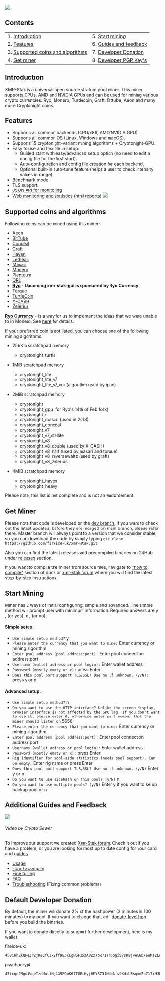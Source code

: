 [<img src="doc/_img/main-banner.png">](https://github.com/fireice-uk/xmr-stak/releases/latest)

## Contents
|  |  |
| ---  | ---  |
| 1. [Introduction](#introduction) | 5. [Start mining](#start-mining) |
| 2. [Features](#features) | 6. [Guides and feedback](#additional-guides-and-feedback) |
| 3. [Supported coins and algorithms](#supported-coins-and-algorithms) | 7. [Developer Donation](#default-developer-donation) |
| 4. [Get miner](#get-miner) | 8. [Developer PGP Key's](/doc/pgp_keys.md) |


## Introduction
XMR-Stak is a universal open source stratum pool miner. This miner supports CPUs, AMD and NVIDIA GPUs and can be used for mining various crypto currencies: Ryo, Monero, Turtlecoin, Graft, Bittube, Aeon and many more Cryptonight coins.


## Features
- Supports all common backends (CPU/x86, AMD/NVIDIA GPU).
- Supports all common OS (Linux, Windows and macOS).
- Supports 15 cryptonight-variant mining algorithms + Cryptonight-GPU.
- Easy to use and flexible in setup:
  - Guided start with easy/advanced setup option (no need to edit a config file for the first start).
  - Auto-configuration and config file creation for each backend.
  - Optional built-in auto-tune feature (helps a user to check intensity values in range).
- Benchmark mode.
- TLS support.
- [JSON API for monitoring](/doc/usage.md#html-and-json-api-report-configuraton)
- [Web monitoring and statistics (html reports)](/doc/usage.md#html-and-json-api-report-configuraton)
[<img src="doc/_img/html_reports.png">](/doc/usage.md#html-and-json-api-report-configuraton)

## Supported coins and algorithms
Following coins can be mined using this miner:

- [Aeon](http://www.aeon.cash)
- [BitTube](https://coin.bit.tube/)
- [Conceal](https://conceal.network)
- [Graft](https://www.graft.network)
- [Haven](https://havenprotocol.com)
- [Lethean](https://lethean.io)
- [Masari](https://getmasari.org)
- [Monero](https://getmonero.org)
- [Plenteum](https://www.plenteum.com/)
- [QRL](https://theqrl.org)
- **[Ryo](https://ryo-currency.com) - Upcoming xmr-stak-gui is sponsored by Ryo Currency**
- [Torque](https://torque.cash/)
- [TurtleCoin](https://turtlecoin.lol)
- [X-CASH](https://x-network.io/)
- [Zelerius](https://zelerius.org/)

**[Ryo Currency](https://ryo-currency.com)** - is a way for us to implement the ideas that we were unable to in
Monero. See [here](https://github.com/fireice-uk/cryptonote-speedup-demo/) for details.

If your preferred coin is not listed, you can choose one of the following mining algorithms:
- 256Kib scratchpad memory
    - cryptonight_turtle
    
    
- 1MiB scratchpad memory
    - cryptonight_lite
    - cryptonight_lite_v7
    - cryptonight_lite_v7_xor (algorithm used by ipbc)
    
    
- 2MiB scratchpad memory
    - cryptonight
    - cryptonight_gpu (for Ryo's 14th of Feb fork)
    - cryptonight_r
    - cryptonight_masari (used in 2018)
    - cryptonight_conceal
    - cryptonight_v7
    - cryptonight_v7_stellite
    - cryptonight_v8
    - cryptonight_v8_double (used by X-CASH)
    - cryptonight_v8_half (used by masari and torque)
    - cryptonight_v8_reversewaltz (used by graft)
    - cryptonight_v8_zelerius
    
    
- 4MiB scratchpad memory
    - cryptonight_haven
    - cryptonight_heavy

Please note, this list is not complete and is not an endorsement.


## Get Miner
Please note that code is developed on the [dev branch](https://github.com/fireice-uk/xmr-stak/commits/dev), if you want to check out the latest updates, before they are merged on main branch, please refer there. Master branch will always point to a version that we consider stable, so you can download the code by simply typing `git clone https://github.com/fireice-uk/xmr-stak.git`  

Also you can find the latest releases and precompiled binaries on GitHub under [releases](https://github.com/fireice-uk/xmr-stak/releases/latest) section.

If you want to compile the miner from source files, navigate to ["how to compile"](/doc/compile/compile.md) section of docs or [xmr-stak forum](https://www.reddit.com/r/XmrStak/wiki/guides/startup) where you will find the latest step-by-step instructions.


## Start Mining
Miner has 2 ways of initial configuring: simple and advanced. The simple method will prompt user with minimum information. Required answers are y , (or yes), n , (or no):

#### Simple setup:
* `Use simple setup method?` y    
* `Please enter the currency that you want to mine:` Enter currency or mining algorithm  
* `Enter pool address (pool address:port):` Enter pool connection address:port  
* `Username (wallet address or pool login):` Enter wallet address
* `Password (mostly empty or x):` press Enter  
* `Does this pool port support TLS/SSL? Use no if unknown. (y/N):` press y or n  

#### Advanced setup:
* `Use simple setup method?` n  
* `Do you want to use the HTTP interface? Unlike the screen display, browser interface is not affected by the GPU lag. If you don't want to use it, please enter 0, otherwise enter port number that the miner should listen on` 5656
* `Please enter the currency that you want to mine:` Enter currency or mining algorithm
* `Enter pool address (pool address:port):` Enter pool connection address:port 
* `Username (wallet address or pool login):` Enter wallet address
* `Password (mostly empty or x):` press Enter
* `Rig identifier for pool-side statistics (needs pool support). Can be empty:` Enter rig name or press Enter
* `Does this pool port support TLS/SSL? Use no if unknown. (y/N)` Enter y or n
* `Do you want to use nicehash on this pool? (y/N)` n
* `Do you want to use multiple pools? (y/N)` Enter y if you want to se up backup pool or n

## Additional Guides and Feedback
[<img src="doc/_img/stak-yt-cover.jpg">](https://www.youtube.com/playlist?list=PLAhUkom29iGMFoN8pk91JA-oqvxlmJ5H8)
###### Video by Crypto Sewer

To improve our support we created [Xmr-Stak forum](https://www.reddit.com/r/XmrStak). Check it out if you have a problem, or you are looking for most up to date config for your card and [guides](https://www.reddit.com/r/XmrStak/wiki/index).
* [Usage](/doc/usage.md)
* [How to compile](/doc/compile/compile.md)
* [Fine tuning](/doc/tuning.md)
* [FAQ](/doc/FAQ.md)
* [Troubleshooting](/doc/troubleshooting.md) (Fixing common problems)


## Default Developer Donation
By default, the miner will donate 2% of the hashpower (2 minutes in 100 minutes) to my pool. If you want to change that, edit [donate-level.hpp](xmrstak/donate-level.hpp) before you build the binaries.

If you want to donate directly to support further development, here is my wallet

fireice-uk:
```
4581HhZkQHgZrZjKeCfCJxZff9E3xCgHGF25zABZz7oR71TnbbgiS7sK9jveE6Dx6uMs2LwszDuvQJgRZQotdpHt1fTdDhk
```

psychocrypt:
```
45tcqnJMgd3VqeTznNotiNj4G9PQoK67TGRiHyj6EYSZ31NUbAfs9XdiU5squmZb717iHJLxZv3KfEw8jCYGL5wa19yrVCn
```
